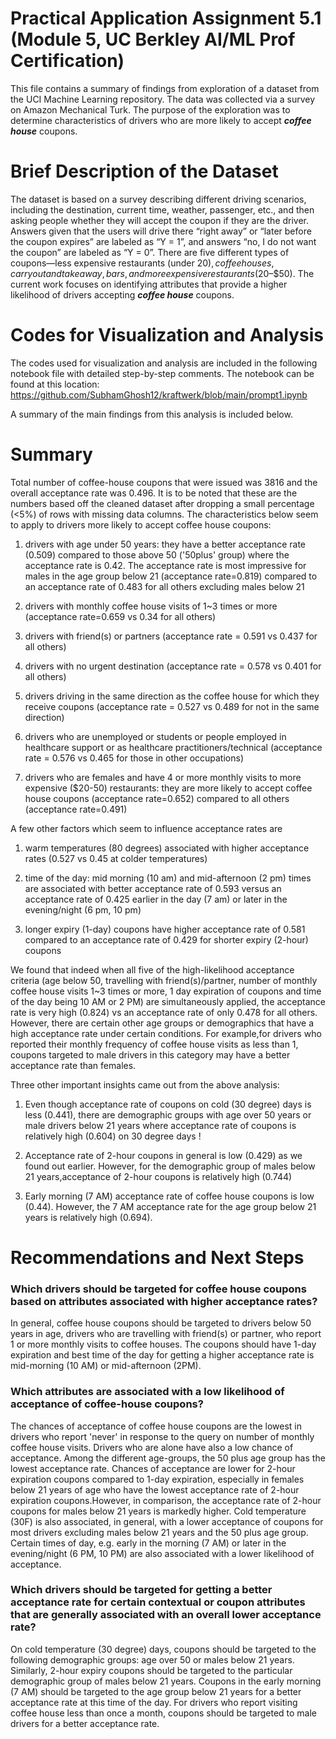 # Practical Application Assignment 5.1 (Module 5, UC Berkley AI/ML Prof Certification)
This file contains a summary of findings from exploration of a dataset from the UCI Machine Learning repository. The data was collected via a survey on Amazon Mechanical Turk. The purpose of the exploration was to determine characteristics of drivers who are more likely to accept ***coffee house*** coupons.

# Brief Description of the Dataset
The dataset is based on a survey describing different driving scenarios, including the destination, current time, weather, passenger, etc., and then asking people whether they will accept the coupon if they are the driver. Answers given that the users will drive there “right away” or “later before the coupon expires” are labeled as “Y = 1”, and answers “no, I do not want the coupon” are labeled as “Y = 0”. There are five different types of coupons—less expensive restaurants (under $20), coffee houses, carry out and take away, bars, and more expensive restaurants ($20–$50). The current work focuses on identifying attributes that provide a higher likelihood of drivers accepting ***coffee house*** coupons.

# Codes for Visualization and Analysis
The codes used for visualization and analysis are included in the following notebook file with detailed step-by-step comments. The notebook can be found at this location:
https://github.com/SubhamGhosh12/kraftwerk/blob/main/prompt1.ipynb

A summary of the main findings from this analysis is included below.

# Summary
Total number of coffee-house coupons that were issued was 3816 and the overall acceptance rate was 0.496. It is to be noted that these are the numbers based off the cleaned dataset after dropping a small percentage (<5%) of rows with missing data columns. The characteristics below seem to apply to drivers more likely to accept coffee house coupons:

1) drivers with age under 50 years: they have a better acceptance rate (0.509) compared to those above 50 ('50plus' group) where the acceptance rate is 0.42. The acceptance rate is most impressive for males in the age group below 21 (acceptance rate=0.819) compared to an acceptance rate of 0.483 for all others excluding males below 21

2) drivers with monthly coffee house visits of 1~3 times or more (acceptance rate=0.659 vs 0.34 for all others)

3) drivers with friend(s) or partners (acceptance rate = 0.591 vs 0.437 for all others)

4) drivers with no urgent destination (acceptance rate = 0.578 vs 0.401 for all others)

5) drivers driving in the same direction as the coffee house for which they receive coupons (acceptance rate = 0.527 vs 0.489 for not in the same direction)

6) drivers who are unemployed or students or people employed in healthcare support or as healthcare practitioners/technical (acceptance rate = 0.576 vs 0.465 for those in other occupations) 

7) drivers who are females and have 4 or more monthly visits to more expensive ($20-50) restaurants: they are more likely to accept coffee house coupons (acceptance rate=0.652) compared to all others (acceptance rate=0.491)

A few other factors which seem to influence acceptance rates are 

1) warm temperatures (80 degrees) associated with higher acceptance rates (0.527 vs 0.45 at colder temperatures)

2) time of the day: mid morning (10 am) and mid-afternoon (2 pm) times are associated with better acceptance rate  of 0.593 versus an acceptance rate of 0.425  earlier in the day (7 am) or later in the evening/night (6 pm, 10 pm)

3) longer expiry (1-day) coupons have higher acceptance rate of 0.581 compared to an acceptance rate of 0.429 for shorter expiry (2-hour) coupons



We  found that indeed when all five of the high-likelihood acceptance criteria  (age below 50, travelling with friend(s)/partner, number of monthly coffee house visits 1~3 times or more, 1 day expiration of coupons and time of the day being 10 AM or 2 PM) are simultaneously applied, the acceptance rate is very high (0.824) vs an acceptance rate of only 0.478 for all others. However, there are certain other age groups or demographics that have a high acceptance rate under certain conditions. For example,for drivers who reported their monthly frequency of coffee house visits as less than 1, coupons targeted to male drivers in this category may have a better acceptance rate than females. 

Three other important insights came out from the above analysis:

1. Even though acceptance rate of coupons on cold (30 degree) days is less (0.441), there are demographic groups with age over 50 years or male drivers below 21 years where acceptance rate of coupons is relatively high (0.604) on 30 degree days !


2. Acceptance rate of 2-hour coupons in general is low (0.429) as we found out earlier. However, for the demographic group of males below 21 years,acceptance of 2-hour coupons is relatively high (0.744)


3. Early morning (7 AM) acceptance rate of coffee house coupons is low (0.44). However, the 7 AM acceptance rate for the age group below 21 years is relatively high (0.694).


# Recommendations and Next Steps

### Which drivers should be targeted for coffee house coupons based on attributes associated with higher acceptance rates?
In general, coffee house coupons should be targeted to drivers below 50 years in age, drivers who are travelling with friend(s) or partner, who report 1 or more monthly visits to coffee houses. The coupons should have 1-day expiration and best time of the day for getting a higher acceptance rate is mid-morning (10 AM) or mid-afternoon (2PM). 

### Which attributes are associated with a low likelihood of acceptance of coffee-house coupons?
The chances of acceptance of coffee house coupons are the lowest in drivers who report 'never' in response to the query on number of monthly coffee house visits. Drivers who are alone have also a low chance of acceptance. Among the different age-groups, the 50 plus age group has the lowest acceptance rate. Chances of acceptance are lower for 2-hour expiration coupons compared to 1-day expiration, especially in females below 21 years of age who have the lowest acceptance rate of 2-hour expiration coupons.However, in comparison, the acceptance rate of 2-hour coupons for males below 21 years is markedly higher. Cold temperature (30F) is also associated, in general, with a lower acceptance of coupons for most drivers excluding males below 21 years and the 50 plus age group. Certain times of day, e.g. early in the morning (7 AM) or later in the evening/night (6 PM, 10 PM) are also associated with a lower likelihood of acceptance.

### Which drivers should be targeted for getting a better acceptance rate for certain contextual or coupon attributes that are generally associated with an overall lower acceptance rate? 
 On cold temperature (30 degree) days, coupons should be targeted to the following demographic groups: age over 50 or males below 21 years. Similarly, 2-hour expiry coupons should be targeted to the particular demographic group of males below 21 years. Coupons in the early morning (7 AM) should be targeted to the age group below 21 years  for a better acceptance rate at this time of the day. For drivers who report visiting coffee house less than once a month, coupons should be targeted to male drivers for a better acceptance rate.

